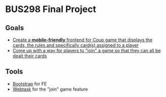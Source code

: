 # BUS298 Final Project

## Goals

* [Create a **mobile-friendly** frontend for Coup game that displays the cards, the rules and specifically card(s) assigned to a player](https://github.com/emmhardt/finalProject/issues/1)
* [Come up with a way for players to "join" a game so that they can all be dealt their cards](https://github.com/emmhardt/finalProject/issues/2)

## Tools

* [Bootstrap](http://getbootstrap.com/) for FE
* [Webtask](https://webtask.io/) for the "join" game feature

